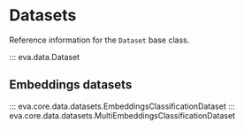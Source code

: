 # Datasets

Reference information for the `Dataset` base class.

::: eva.data.Dataset

## Embeddings datasets
::: eva.core.data.datasets.EmbeddingsClassificationDataset
::: eva.core.data.datasets.MultiEmbeddingsClassificationDataset